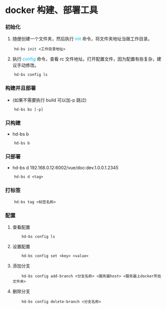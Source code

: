 # docker 构建、部署工具

### 初始化

1. 随便创建一个文件夹，然后执行 <font color="#00baff">init</font> 命令，将文件夹地址当做工作目录。

```node
    hd-bs init <工作目录地址>
```

2. 执行 <font color="#00baff">config</font> 命令，查看 rc 文件地址。打开配置文件，因为配置有些复杂，建议手动修改。

```node
    hd-bs config ls
```

### 构建并且部署

- (如果不需要执行 build 可以加-p 跳过)

```node
    hd-bs bs [-p]
```

### 只构建

- hd-bs b

```node
    hd-bs b
```

### 只部署

- hd-bs d 192.168.0.12:6002/vue/doc:dev.1.0.0.1.2345

```node
    hd-bs d <tag>
```

### 打标签

```node
    hd-bs tag <标签名称>
```

### 配置

1. 查看配置

   ```node
       hd-bs config ls
   ```

2. 设置配置
   ```node
       hd-bs config set <key> <value>
   ```
3. 添加分支
   ```node
       hd-bs config add-branch <分支名称> <服务器host> <服务器上docker所处文件夹>
   ```
4. 删除分支
   ```node
       hd-bs config delete-branch <分支名称>
   ```

